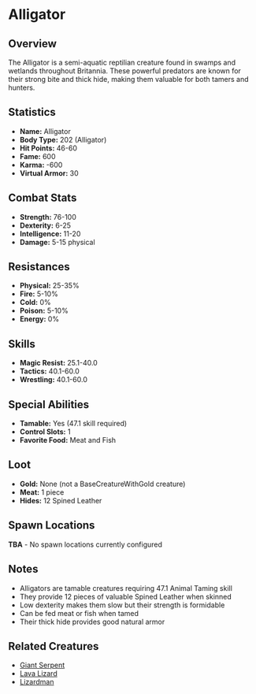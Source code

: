 # Alligator

## Overview
The Alligator is a semi-aquatic reptilian creature found in swamps and wetlands throughout Britannia. These powerful predators are known for their strong bite and thick hide, making them valuable for both tamers and hunters.

## Statistics
- **Name:** Alligator
- **Body Type:** 202 (Alligator)
- **Hit Points:** 46-60
- **Fame:** 600
- **Karma:** -600
- **Virtual Armor:** 30

## Combat Stats
- **Strength:** 76-100
- **Dexterity:** 6-25
- **Intelligence:** 11-20
- **Damage:** 5-15 physical

## Resistances
- **Physical:** 25-35%
- **Fire:** 5-10%
- **Cold:** 0%
- **Poison:** 5-10%
- **Energy:** 0%

## Skills
- **Magic Resist:** 25.1-40.0
- **Tactics:** 40.1-60.0
- **Wrestling:** 40.1-60.0

## Special Abilities
- **Tamable:** Yes (47.1 skill required)
- **Control Slots:** 1
- **Favorite Food:** Meat and Fish

## Loot
- **Gold:** None (not a BaseCreatureWithGold creature)
- **Meat:** 1 piece
- **Hides:** 12 Spined Leather

## Spawn Locations
**TBA** - No spawn locations currently configured

## Notes
- Alligators are tamable creatures requiring 47.1 Animal Taming skill
- They provide 12 pieces of valuable Spined Leather when skinned
- Low dexterity makes them slow but their strength is formidable
- Can be fed meat or fish when tamed
- Their thick hide provides good natural armor

## Related Creatures
- [Giant Serpent](giant-serpent.html)
- [Lava Lizard](lava-lizard.html)
- [Lizardman](lizardman.html)